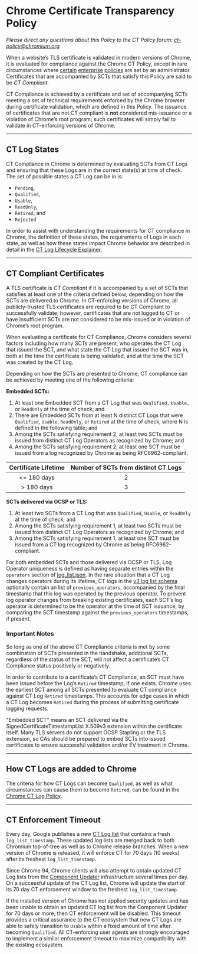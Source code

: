 # Chrome Certificate Transparency Policy
_Please direct any questions about this Policy to the CT Policy forum: [ct-policy@chromium.org](https://groups.google.com/a/chromium.org/forum/#!forum/ct-policy)_

When a website’s TLS certificate is validated in modern versions of Chrome, it is 
evaluated for compliance against the Chrome CT Policy, except in rare circumstances where [certain](https://cloud.google.com/docs/chrome-enterprise/policies/?policy=CertificateTransparencyEnforcementDisabledForCas) [enterprise](https://cloud.google.com/docs/chrome-enterprise/policies/?policy=CertificateTransparencyEnforcementDisabledForLegacyCas) [policies](https://cloud.google.com/docs/chrome-enterprise/policies/?policy=CertificateTransparencyEnforcementDisabledForUrls) are set by an administrator. Certificates that are accompanied by SCTs that satisfy this Policy are said to be *CT Compliant*.

CT Compliance is achieved by a certificate and set of accompanying SCTs meeting a set of technical requirements enforced by the Chrome browser during certificate validation, which are defined in this Policy. The issuance of certificates that are not CT compliant is **not** considered mis-issuance or a violation of Chrome’s root program; such certificates will simply fail to validate in CT-enforcing versions of Chrome.

---

## CT Log States
CT Compliance in Chrome is determined by evaluating SCTs from CT Logs and ensuring that these Logs are in the correct state(s) at time of check. The set of possible states a CT Log can be in is: 
* `Pending`,
* `Qualified`,
* `Usable`,
* `ReadOnly`, 
* `Retired`, and
* `Rejected` 

In order to assist with understanding the requirements for CT compliance in Chrome, the definition of these states, the requirements of Logs in each state, as well as how these states impact Chrome behavior are described in detail in the [CT Log Lifecycle Explainer](log_states.md). 

---

## CT Compliant Certificates
A TLS certificate is *CT Compliant* if it is accompanied by a set of SCTs that satisfies at least one of the criteria defined below, depending on how the SCTs are delivered to Chrome. In CT-enforcing versions of Chrome, all publicly-trusted TLS certificates are required to be CT Compliant to successfully validate; however, certificates that are not logged to CT or have insufficient SCTs are not considered to be mis-issued or in violation of Chrome’s root program.
 
When evaluating a certificate for CT Compliance, Chrome considers several factors including how many SCTs are present, who operates the CT Log that issued the SCT, and what state the CT Log that issued the SCT was in, both at the time the certificate is being validated, and at the time the SCT was created by the CT Log. 

Depending on how the SCTs are presented to Chrome, CT compliance can be achieved by meeting one of the following criteria:

**Embedded SCTs:**
1. At least one Embedded SCT from a CT Log that was `Qualified,` `Usable,` or `ReadOnly` at the time of check; and
2. There are Embedded SCTs from at least N distinct CT Logs that were `Qualified`, `Usable`, `ReadOnly`, or `Retired` at the time of check, where N is defined in the following table; and
3. Among the SCTs satisfying requirement 2, at least two SCTs must be issued from distinct CT Log Operators as recognized by Chrome; and
4. Among the SCTs satisfying requirement 2, at least one SCT must be issued from a log recognized by Chrome as being RFC6962-compliant.

| Certificate Lifetime | Number of SCTs from distinct CT Logs |
|:---:|:---:|
| <= 180 days | 2 |
| > 180 days | 3 |

**SCTs delivered via OCSP or TLS:**
1. At least two SCTs from a CT Log that was `Qualified`, `Usable`, or `ReadOnly` at the time of check; and
2. Among the SCTs satisfying requirement 1, at least two SCTs must be issued from distinct CT Log Operators as recognized by Chrome; and
3. Among the SCTs satisfying requirement 1, at least one SCT must be issued from a CT log recognized by Chrome as being RFC6962-compliant.

For both embedded SCTs and those delivered via OCSP or TLS, Log Operator uniqueness is defined as having separate entries within the `operators` section of [log_list.json](https://www.gstatic.com/ct/log_list/v3/log_list.json). In the rare situation that a CT Log changes operators during its lifetime, CT logs in the [v3 log list schema](https://www.gstatic.com/ct/log_list/v3/log_list_schema.json) optionally contain an list of `previous_operators`, accompanied by the final timestamp that this log was operated by the previous operator. To prevent log operator changes from breaking existing certificates, each SCT’s log operator is determined to be the operator at the time of SCT issuance, by comparing the SCT timestamp against the `previous_operators` timestamps, if present.

### Important Notes
So long as one of the above CT Compliance criteria is met by some combination of SCTs presented in the handshake, additional SCTs, regardless of the status of the SCT, will not affect a certificate’s CT Compliance status positively or negatively.

In order to contribute to a certificate’s CT Compliance, an SCT must have been issued before the Log’s `Retired` timestamp, if one exists. Chrome uses the earliest SCT among all SCTs presented to evaluate CT compliance against CT Log `Retired` timestamps. This accounts for edge cases in which a CT Log becomes `Retired` during the process of submitting certificate logging requests.

"Embedded SCT" means an SCT delivered via the SignedCertificateTimestampList 
X.509v3 extension within the certificate itself. Many TLS servers do not support OCSP Stapling or the TLS extension, so CAs should be prepared to embed SCTs into issued certificates to ensure successful validation and/or EV treatment in Chrome.

---

## How CT Logs are added to Chrome
The criteria for how CT Logs can become `Qualified`, as well as what circumstances can cause them to become `Retired`, can be found in the [Chrome CT Log Policy](log_policy.md).

---

## CT Enforcement Timeout
Every day, Google publishes a new [CT Log list](https://www.gstatic.com/ct/log_list/v3/log_list.json) that contains a fresh `log_list_timestamp`. These updated log lists are merged back to both Chromium top-of-tree as well as to Chrome release branches. When a new version of Chrome is released, it will enforce CT for 70 days (10 weeks) after its freshest `log_list_timestamp`. 

Since Chrome 94, Chrome clients will also attempt to obtain updated CT Log lists from the [Component Updater](https://chromium.googlesource.com/chromium/src/+/lkgr/components/component_updater/README.md) infrastructure several times per day. On a successful update of the CT Log list, Chrome will update the start of its 70 day CT enforcement window to the freshest `log_list_timestamp`.

If the installed version of Chrome has not applied security updates and has been unable to obtain an updated CT log list from the Component Updater for 70 days or more, then CT enforcement will be disabled. This timeout provides a critical assurance to the CT ecosystem that new CT Logs are able to safely transition to `Usable` within a fixed amount of time after becoming `Qualified`. All CT-enforcing user agents are strongly encouraged to implement a similar enforcement timeout to maximize compatibility with the existing ecosystem.
